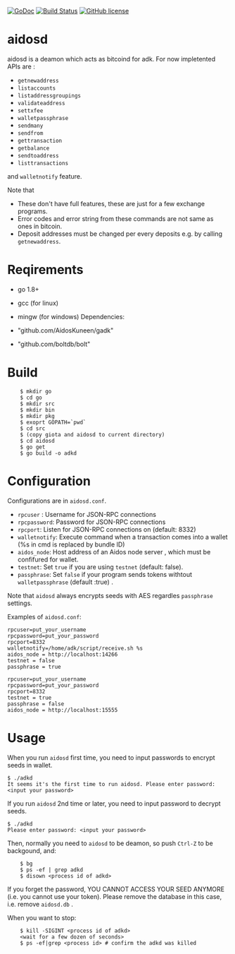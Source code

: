 [![GoDoc](https://godoc.org/github.com/AidosKuneen/aidosd?status.svg)](https://godoc.org/github.com/AidosKuneen/aidosd)
[![Build Status](https://travis-ci.org/AidosKuneen/aidosd.svg?branch=master)](https://travis-ci.org/AidosKuneen/aidosd)
[![GitHub license](https://img.shields.io/badge/license-MIT-blue.svg)](https://raw.githubusercontent.com/AidosKuneen/aidosd/LICENSE)

# aidosd

aidosd is a deamon which acts as bitcoind for adk. For now impletented APIs are :

* `getnewaddress`
* `listaccounts`
* `listaddressgroupings`
* `validateaddress`
* `settxfee`
* `walletpassphrase`
* `sendmany`
* `sendfrom`
* `gettransaction`
* `getbalance`
* `sendtoaddress`
* `listtransactions`

and `walletnotify` feature.


Note that 

* These don't have full features, these are just for a few exchange programs.
* Error codes and error string from these commands are not same as ones in bitcoin.
* Deposit addresses must be changed per every deposits e.g. by calling `getnewaddress`. 

# Reqirements

* go 1.8+
* gcc (for linux)
* mingw (for windows)
Dependencies:

* "github.com/AidosKuneen/gadk"
* "github.com/boltdb/bolt"


# Build

```
	$ mkdir go
	$ cd go
	$ mkdir src
	$ mkdir bin
	$ mkdir pkg
	$ exoprt GOPATH=`pwd`
	$ cd src
	$ (copy giota and aidosd to current directory)
	$ cd aidosd
	$ go get
	$ go build -o adkd
```

# Configuration

Configurations are in `aidosd.conf`.

 * `rpcuser` : Username for JSON-RPC connections 
 * `rpcpassword`: Password for JSON-RPC connections 
 * `rpcport`: Listen for JSON-RPC connections on <port> (default: 8332) 
 * `walletnotify`: Execute command when a  transaction comes into a wallet (%s in cmd is replaced by bundle ID) 
 * `aidos_node`: Host address of an Aidos node server , which must be confifured  for wallet.
 * `testnet`: Set `true` if you are using `testnet` (default: false).
 * `passphrase`: Set `false` if your program sends tokens withtout `walletpassphrase` (default :true) .

Note that `aidosd` always encrypts seeds with AES regardles `passphrase` settings. 

Examples of `aidosd.conf`:

```
rpcuser=put_your_username
rpcpassword=put_your_password
rpcport=8332
walletnotify=/home/adk/script/receive.sh %s
aidos_node = http://localhost:14266
testnet = false
passphrase = true
```

```
rpcuser=put_your_username
rpcpassword=put_your_password
rpcport=8332
testnet = true
passphrase = false
aidos_node = http://localhost:15555
```


# Usage

When you run `aidosd` first time, you need to input passwords to encrypt seeds in wallet.

```
$ ./adkd
It seems it's the first time to run aidosd. Please enter password: <input your password> 
```

If you run `aidosd` 2nd time or later, you need to input password to decrypt seeds.

```
$ ./adkd
Please enter password: <input your password> 
```

Then, normally you need to `aidosd` to be deamon, so push `Ctrl-Z` to be backgound, and:

```
	$ bg
	$ ps -ef | grep adkd
	$ disown <process id of adkd>
```

If you forget the password, YOU CANNOT ACCESS YOUR SEED ANYMORE (i.e. you cannot use your token).
Please remove the database in this case, i.e. remove `aidosd.db` .

When you want to stop:

```
	$ kill -SIGINT <process id of adkd>
	<wait for a few dozen of seconds>
	$ ps -ef|grep <process id> # confirm the adkd was killed
```
